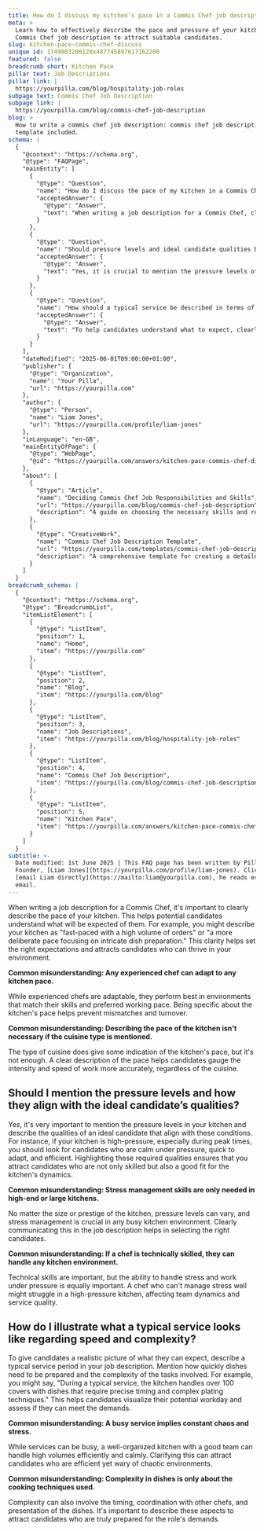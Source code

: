 ```yaml
---
title: How do I discuss my kitchen’s pace in a Commis Chef job description?
meta: >
  Learn how to effectively describe the pace and pressure of your kitchen in a
  Commis Chef job description to attract suitable candidates.
slug: kitchen-pace-commis-chef-discuss
unique id: 1749803200128x487745897617162200
featured: false
breadcrumb short: Kitchen Pace
pillar text: Job Descriptions
pillar link: |
  https://yourpilla.com/blog/hospitality-job-roles
subpage text: Commis Chef Job Description
subpage link: |
  https://yourpilla.com/blog/commis-chef-job-description
blog: >
  How to write a commis chef job description: commis chef job description
  template included.
schema: |
  {
    "@context": "https://schema.org",
    "@type": "FAQPage",
    "mainEntity": [
      {
        "@type": "Question",
        "name": "How do I discuss the pace of my kitchen in a Commis Chef job description?",
        "acceptedAnswer": {
          "@type": "Answer",
          "text": "When writing a job description for a Commis Chef, clearly describe the kitchen's pace to help potential candidates understand the expected work environment. Specify whether the kitchen operates at a fast pace with high volume or a more deliberate pace focused on intricate dish preparation. This clarity helps in attracting candidates suited to thrive in your kitchen environment."
        }
      },
      {
        "@type": "Question",
        "name": "Should pressure levels and ideal candidate qualities be mentioned in the kitchen's Commis Chef job description?",
        "acceptedAnswer": {
          "@type": "Answer",
          "text": "Yes, it is crucial to mention the pressure levels of your kitchen in the Commis Chef job description and describe the qualities of an ideal candidate that align with these conditions. Candidates who are calm under pressure, quick to adapt, and efficient are preferable for high-pressure environments. Highlighting these qualities ensures that the selected candidates align well with the kitchen's dynamic."
        }
      },
      {
        "@type": "Question",
        "name": "How should a typical service be described in terms of speed and complexity in a Commis Chef job description?",
        "acceptedAnswer": {
          "@type": "Answer",
          "text": "To help candidates understand what to expect, clearly describe a typical service period in the Commis Chef job description. Mention the required speed of dish preparation and the complexity involved, such as handling over 100 covers with precisely timed and complexly plated dishes. This helps potential staff visualize their workday and determine if they can meet the kitchen's demands."
        }
      }
    ],
    "dateModified": "2025-06-01T09:00:00+01:00",
    "publisher": {
      "@type": "Organization",
      "name": "Your Pilla",
      "url": "https://yourpilla.com"
    },
    "author": {
      "@type": "Person",
      "name": "Liam Jones",
      "url": "https://yourpilla.com/profile/liam-jones"
    },
    "inLanguage": "en-GB",
    "mainEntityOfPage": {
      "@type": "WebPage",
      "@id": "https://yourpilla.com/answers/kitchen-pace-commis-chef-discuss"
    },
    "about": [
      {
        "@type": "Article",
        "name": "Deciding Commis Chef Job Responsibilities and Skills",
        "url": "https://yourpilla.com/blog/commis-chef-job-description",
        "description": "A guide on choosing the necessary skills and responsibilities when drafting a job description for a Commis Chef."
      },
      {
        "@type": "CreativeWork",
        "name": "Commis Chef Job Description Template",
        "url": "https://yourpilla.com/templates/commis-chef-job-description",
        "description": "A comprehensive template for creating a detailed job description for the position of Commis Chef."
      }
    ]
  }
breadcrumb_schema: |
  {
    "@context": "https://schema.org",
    "@type": "BreadcrumbList",
    "itemListElement": [
      {
        "@type": "ListItem",
        "position": 1,
        "name": "Home",
        "item": "https://yourpilla.com"
      },
      {
        "@type": "ListItem",
        "position": 2,
        "name": "Blog",
        "item": "https://yourpilla.com/blog"
      },
      {
        "@type": "ListItem",
        "position": 3,
        "name": "Job Descriptions",
        "item": "https://yourpilla.com/blog/hospitality-job-roles"
      },
      {
        "@type": "ListItem",
        "position": 4,
        "name": "Commis Chef Job Description",
        "item": "https://yourpilla.com/blog/commis-chef-job-description"
      },
      {
        "@type": "ListItem",
        "position": 5,
        "name": "Kitchen Pace",
        "item": "https://yourpilla.com/answers/kitchen-pace-commis-chef-discuss"
      }
    ]
  }
subtitle: >-
  Date modified: 1st June 2025 | This FAQ page has been written by Pilla
  Founder, [Liam Jones](https://yourpilla.com/profile/liam-jones). Click to
  [email Liam directly](https://mailto:liam@yourpilla.com), he reads every
  email.
---
```

When writing a job description for a Commis Chef, it's important to clearly describe the pace of your kitchen. This helps potential candidates understand what will be expected of them. For example, you might describe your kitchen as "fast-paced with a high volume of orders" or "a more deliberate pace focusing on intricate dish preparation." This clarity helps set the right expectations and attracts candidates who can thrive in your environment.

**Common misunderstanding: Any experienced chef can adapt to any kitchen pace.**

While experienced chefs are adaptable, they perform best in environments that match their skills and preferred working pace. Being specific about the kitchen's pace helps prevent mismatches and turnover.

**Common misunderstanding: Describing the pace of the kitchen isn't necessary if the cuisine type is mentioned.**

The type of cuisine does give some indication of the kitchen's pace, but it's not enough. A clear description of the pace helps candidates gauge the intensity and speed of work more accurately, regardless of the cuisine.

## Should I mention the pressure levels and how they align with the ideal candidate’s qualities?

Yes, it's very important to mention the pressure levels in your kitchen and describe the qualities of an ideal candidate that align with these conditions. For instance, if your kitchen is high-pressure, especially during peak times, you should look for candidates who are calm under pressure, quick to adapt, and efficient. Highlighting these required qualities ensures that you attract candidates who are not only skilled but also a good fit for the kitchen's dynamics.

**Common misunderstanding: Stress management skills are only needed in high-end or large kitchens.**

No matter the size or prestige of the kitchen, pressure levels can vary, and stress management is crucial in any busy kitchen environment. Clearly communicating this in the job description helps in selecting the right candidates.

**Common misunderstanding: If a chef is technically skilled, they can handle any kitchen environment.**

Technical skills are important, but the ability to handle stress and work under pressure is equally important. A chef who can't manage stress well might struggle in a high-pressure kitchen, affecting team dynamics and service quality.

## How do I illustrate what a typical service looks like regarding speed and complexity?

To give candidates a realistic picture of what they can expect, describe a typical service period in your job description. Mention how quickly dishes need to be prepared and the complexity of the tasks involved. For example, you might say, "During a typical service, the kitchen handles over 100 covers with dishes that require precise timing and complex plating techniques." This helps candidates visualize their potential workday and assess if they can meet the demands.

**Common misunderstanding: A busy service implies constant chaos and stress.**

While services can be busy, a well-organized kitchen with a good team can handle high volumes efficiently and calmly. Clarifying this can attract candidates who are efficient yet wary of chaotic environments.

**Common misunderstanding: Complexity in dishes is only about the cooking techniques used.**

Complexity can also involve the timing, coordination with other chefs, and presentation of the dishes. It's important to describe these aspects to attract candidates who are truly prepared for the role's demands.
